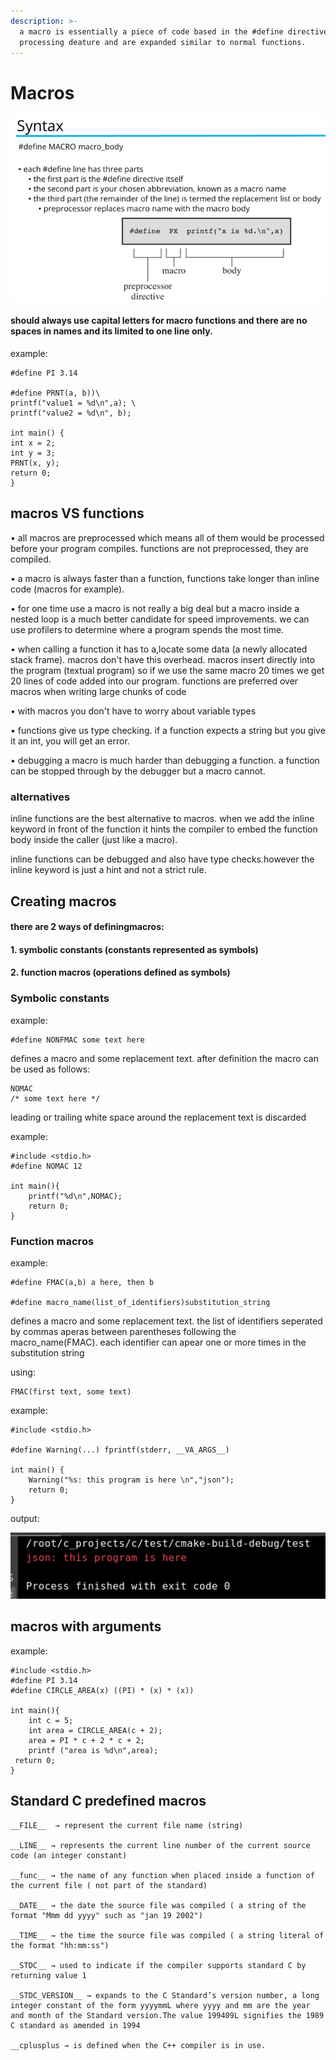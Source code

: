 ```yaml
---
description: >-
  a macro is essentially a piece of code based in the #define directive. a text
  processing deature and are expanded similar to normal functions.
---
```


# Macros

![](../../.gitbook/assets/77777.png)

#### should always use capital letters for macro functions and there are no spaces in names and its limited to one line only.

example:

```text
#define PI 3.14

#define PRNT(a, b))\
printf("value1 = %d\n",a); \
printf("value2 = %d\n", b);

int main() {
int x = 2;
int y = 3;
PRNT(x, y);
return 0;
}
```

## macros VS functions

• all macros are preprocessed which means all of them would be processed before your program compiles. functions are not preprocessed, they are compiled.

• a macro is always faster than a function, functions take longer than inline code \(macros for example\).

• for one time use a macro is not really a big deal but a macro inside a nested loop is a much better candidate for speed improvements. we can use profilers to determine where a program spends the most time.

• when calling a function it has to a,locate some data \(a newly allocated stack frame\). macros don't have this overhead. macros insert directly into the program \(textual program\) so if we use the same macro 20 times we get 20 lines of code added into our program. functions are preferred over macros when writing large chunks of code

• with macros you don't have to worry about variable types

• functions give us type checking. if a function expects a string but you give it an int, you will get an error.

• debugging a macro is much harder than debugging a function. a function can be stopped through by the debugger but a macro cannot.

### alternatives

inline functions are the best alternative to macros. when we add the inline keyword in front of the function it hints the compiler to embed the function body inside the caller \(just like a macro\).

inline functions can be debugged and also have type checks.however the inline keyword is just a hint and not a strict rule.



## Creating macros

#### there are 2 ways of definingmacros:

#### 1. symbolic constants \(constants represented as symbols\) 

#### 2. function macros \(operations defined as symbols\)

### Symbolic constants

example:

```text
#define NONFMAC some text here
```

defines a macro and some replacement text. after definition the macro can be used as follows:

```text
NOMAC
/* some text here */
```

leading or trailing white space around the replacement text is discarded



example:

```text
#include <stdio.h>
#define NOMAC 12

int main(){
    printf("%d\n",NOMAC);
    return 0;
}
```

### Function macros

example:

```text
#define FMAC(a,b) a here, then b

#define macro_name(list_of_identifiers)substitution_string
```

defines a macro and some replacement text. the list of identifiers seperated by commas aperas between parentheses following the macro\_name\(FMAC\). each identifier can apear one or more times in the substitution string

using:

```text
FMAC(first text, some text)
```

example:

```text
#include <stdio.h>

#define Warning(...) fprintf(stderr, __VA_ARGS__)

int main() {
    Warning("%s: this program is here \n","json");
    return 0;
}
```

output:

![](../../.gitbook/assets/6565.png)

## macros with arguments

example:

```text
#include <stdio.h>
#define PI 3.14
#define CIRCLE_AREA(x) ((PI) * (x) * (x))

int main(){
    int c = 5;
    int area = CIRCLE_AREA(c + 2);
    area = PI * c + 2 * c + 2;
    printf ("area is %d\n",area);
 return 0;
}
```

## Standard C predefined macros

```text
__FILE__  → represent the current file name (string)

__LINE__ → represents the current line number of the current source code (an integer constant)

__func__ → the name of any function when placed inside a function of the current file ( not part of the standard) 

__DATE__ → the date the source file was compiled ( a string of the format "Mmm dd yyyy" such as "jan 19 2002")

__TIME__ → the time the source file was compiled ( a string literal of the format "hh:mm:ss")

__STDC__ → used to indicate if the compiler supports standard C by returning value 1

__STDC_VERSION__ → expands to the C Standard’s version number, a long integer constant of the form yyyymmL where yyyy and mm are the year and month of the Standard version.The value 199409L signifies the 1989 C standard as amended in 1994

__cplusplus → is defined when the C++ compiler is in use.
```







































